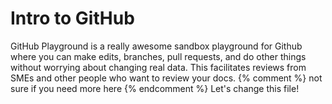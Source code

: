 # Intro to GitHub  

GitHub Playground is a really awesome sandbox playground for Github where you can make edits, branches, pull requests, and do other things without worrying about changing real data. This facilitates reviews from SMEs and other people who want to  review your docs. {% comment %} not sure if you need more here {% endcomment %} Let's change this file!
